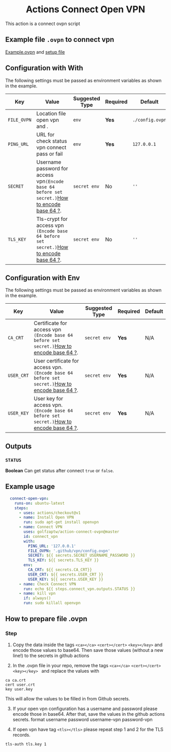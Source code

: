 <div align="center"><h1>Actions Connect Open VPN</h1></div>

This action is a connect ovpn script

## Example file `.ovpn` to connect vpn

[Example.ovpn](./example.ovpn) and [setup file](#Example-prepare-file-.ovpn)

## Configuration with With

The following settings must be passed as environment variables as shown in the
example.

| Key         | Value                                                                                                                           | Suggested Type | Required | Default         |
| ----------- | ------------------------------------------------------------------------------------------------------------------------------- | -------------- | -------- | --------------- |
| `FILE_OVPN` | Location file open vpn and .                                                                                                    | `env`          | **Yes**  | `./config.ovpn` |
| `PING_URL`  | URL for check status vpn connect pass or fail                                                                                   | `env`          | **Yes**  | `127.0.0.1`     |
| `SECRET`    | Username password for access vpn`(Encode base 64 before set secret.)`[How to encode base 64 ?](https://www.base64encode.org/).  | `secret env`   | No       | `''`            |
| `TLS_KEY`   | Tls-crypt for access vpn `(Encode base 64 before set secret.)`[How to encode base 64 ?](https://www.base64encode.org/).         | `secret env`   | No       | `''`            |

## Configuration with Env

The following settings must be passed as environment variables as shown in the
example.

| Key         | Value                                                                                                                           | Suggested Type | Required | Default |
| ----------- | ------------------------------------------------------------------------------------------------------------------------------- | -------------- | -------- | ------- |
| `CA_CRT`    | Certificate for access vpn `(Encode base 64 before set secret.)`[How to encode base 64 ?](https://www.base64encode.org/).       | `secret env`   | **Yes**  | N/A     |
| `USER_CRT`  | User certificate for access vpn. `(Encode base 64 before set secret.)`[How to encode base 64 ?](https://www.base64encode.org/). | `secret env`   | **Yes**  | N/A     |
| `USER_KEY`  | User key for access vpn. `(Encode base 64 before set secret.)`[How to encode base 64 ?](https://www.base64encode.org/).         | `secret env`   | **Yes**  | N/A     |

## Outputs

### `STATUS`

**Boolean** Can get status after connect `true` or `false`.

## Example usage

```yml
  connect-open-vpn:
    runs-on: ubuntu-latest
    steps:
      - uses: actions/checkout@v1
      - name: Install Open VPN
        run: sudo apt-get install openvpn
      - name: Connect VPN
        uses: golfzaptw/action-connect-ovpn@master
        id: connect_vpn
        with:
          PING_URL: '127.0.0.1'
          FILE_OVPN: '.github/vpn/config.ovpn'
          SECRET: ${{ secrets.SECRET_USERNAME_PASSWORD }}
          TLS_KEY: ${{ secrets.TLS_KEY }}
        env:
          CA_CRT: ${{ secrets.CA_CRT}}
          USER_CRT: ${{ secrets.USER_CRT }}
          USER_KEY: ${{ secrets.USER_KEY }}
      - name: Check Connect VPN
        run: echo ${{ steps.connect_vpn.outputs.STATUS }}
      - name: kill vpn
        if: always()
        run: sudo killall openvpn
```

## How to prepare file .ovpn

### Step

1. Copy the data inside the tags
`<ca></ca>`
`<cert></cert>`
`<key></key>`
and encode those values to base64. Then save those values (without a new line!) to the secrets in github actions

2. In the .ovpn file in your repo, remove the tags
`<ca></ca>`
`<cert></cert>`
`<key></key> `
and replace the values with
```
ca ca.crt
cert user.crt
key user.key
```

This will allow the values to be filled in from Github secrets.

3. If your open vpn configuration has a username and password please encode those in base64. After that, save the values in the github actions secrets.
format username password
username-vpn
password-vpn

4. If open vpn have tag `<tls></tls>` please repeat step 1 and 2 for the TLS records.
```
tls-auth tls.key 1
```
